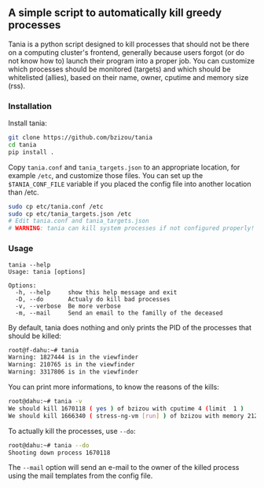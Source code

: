 ## A simple script to automatically kill greedy processes

Tania is a python script designed to kill processes that should not be there 
on a computing cluster's frontend, generally because users forgot (or do not 
know how to) launch their program into a proper job.
You can customize which processes should be monitored (targets) and which should
be whitelisted (allies), based on their name, owner, cputime and memory size (rss). 

### Installation


Install tania:

```bash
git clone https://github.com/bzizou/tania
cd tania
pip install .
```

Copy `tania.conf` and `tania_targets.json` to an appropriate location, for
example `/etc`, and customize those files. 
You can set up the `$TANIA_CONF_FILE` variable if you placed the config file
into another location than /etc.

```bash
sudo cp etc/tania.conf /etc
sudo cp etc/tania_targets.json /etc
# Edit tania.conf and tania_targets.json
# WARNING: tania can kill system processes if not configured properly!
```

### Usage

```
tania --help
Usage: tania [options]

Options:
  -h, --help     show this help message and exit
  -D, --do       Actualy do kill bad processes
  -v, --verbose  Be more verbose
  -m, --mail     Send an email to the familly of the deceased
```

By default, tania does nothing and only prints the PID of the processes that should be killed:

```bash
root@f-dahu:~# tania               
Warning: 1827444 is in the viewfinder 
Warning: 210765 is in the viewfinder  
Warning: 3317806 is in the viewfinder 
```

You can print more informations, to know the reasons of the kills:

```bash
root@dahu:~# tania -v
We should kill 1670118 ( yes ) of bzizou with cputime 4 (limit  1 )
We should kill 1666340 ( stress-ng-vm [run] ) of bzizou with memory 212292 (limit  200000 )
```

To actually kill the processes, use `--do`:

```bash
root@dahu:~# tania --do
Shooting down process 1670118
```

The `--mail` option will send an e-mail to the owner of the killed process using the mail templates
from the config file.
